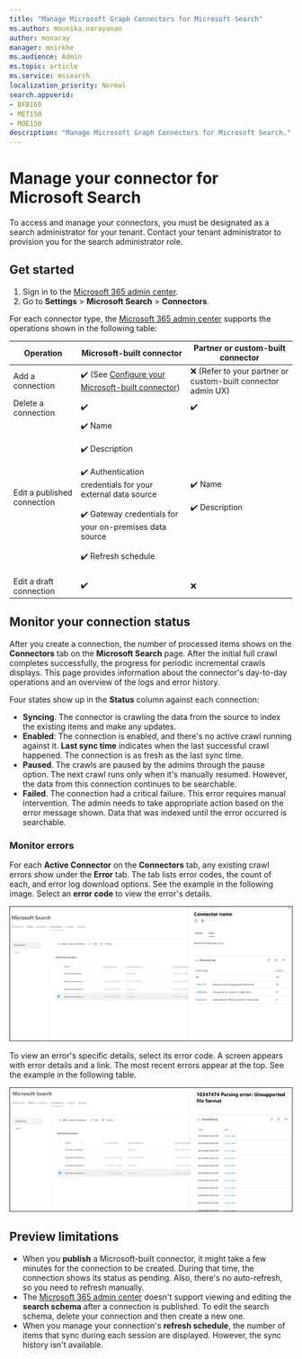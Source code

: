 ```yaml
---
title: "Manage Microsoft Graph Connectors for Microsoft Search"
ms.author: mounika.narayanan
author: monaray
manager: mnirkhe
ms.audience: Admin
ms.topic: article
ms.service: mssearch
localization_priority: Normal
search.appverid:
- BFB160
- MET150
- MOE150
description: "Manage Microsoft Graph Connectors for Microsoft Search."
---
```


# Manage your connector for Microsoft Search

To access and manage your connectors, you must be designated as a search administrator for your tenant. Contact your tenant administrator to provision you for the search administrator role.

## Get started

1. Sign in to the [Microsoft 365 admin center](https://admin.microsoft.com).
2. Go to **Settings** > **Microsoft Search** > **Connectors**.

For each connector type, the [Microsoft 365 admin center](https://admin.microsoft.com) supports the operations shown in the following table:

**Operation** | **Microsoft-built connector** | **Partner or custom-built connector**
--- | --- | ---
Add a connection | :heavy_check_mark: (See [Configure your Microsoft-built connector](configure-connector.md)) | :x: (Refer to your partner or custom-built connector admin UX)
Delete a connection | :heavy_check_mark: | :heavy_check_mark:
Edit a published connection | :heavy_check_mark: Name<br></br> :heavy_check_mark: Description<br></br> :heavy_check_mark: Authentication credentials for your external data source<br></br> :heavy_check_mark: Gateway credentials for your on-premises data source<br></br> :heavy_check_mark: Refresh schedule<br></br> | :heavy_check_mark: Name<br></br> :heavy_check_mark: Description
Edit a draft connection | :heavy_check_mark: | :x:

## Monitor your connection status
After you create a connection, the number of processed items shows on the **Connectors** tab on the **Microsoft Search** page. After the initial full crawl completes successfully, the progress for periodic incremental crawls displays. This page provides information about the connector's day-to-day operations and an overview of the logs and error history.

Four states show up in the **Status** column against each connection:
* **Syncing**. The connector is crawling the data from the source to index the existing items and make any updates.
* **Enabled**: The connection is enabled, and there's no active crawl running against it. **Last sync time** indicates when the last successful crawl happened. The connection is as fresh as the last sync time.
* **Paused**. The crawls are paused by the admins through the pause option. The next crawl runs only when it's manually resumed. However, the data from this connection continues to be searchable.
* **Failed**. The connection had a critical failure. This error requires manual intervention. The admin needs to take appropriate action based on the error message shown. Data that was indexed until the error occurred is searchable.

### Monitor errors
For each **Active Connector** on the **Connectors** tab, any existing crawl errors show under the **Error** tab. The tab lists error codes, the count of each, and error log download options. See the example in the following image. Select an **error code** to view the error's details.

![Connectors list with a connector selected and details pane showing 3 errors for this connector.](media/errormonitoring1.png)

To view an error's specific details, select its error code. A screen appears with error details and a link. The most recent errors appear at the top. See the example in the following table.

![Connector list with a connector selected and details pane showing the list of errors for the connector. ](media/errormonitoring2.png)

## Preview limitations
* When you **publish** a Microsoft-built connector, it might take a few minutes for the connection to be created. During that time, the connection shows its status as pending. Also, there's no auto-refresh, so you need to refresh manually.
* The [Microsoft 365 admin center](https://admin.microsoft.com) doesn't support viewing and editing the **search schema** after a connection is published. To edit the search schema, delete your connection and then create a new one.
* When you manage your connection's **refresh schedule**, the number of items that sync during each session are displayed. However, the sync history isn't available.
